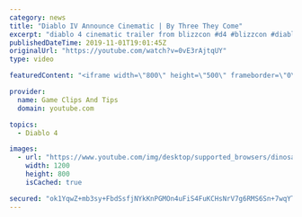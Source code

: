```yaml
---
category: news
title: "Diablo IV Announce Cinematic | By Three They Come"
excerpt: "diablo 4 cinematic trailer from blizzcon #d4 #blizzcon #diablo."
publishedDateTime: 2019-11-01T19:01:45Z
originalUrl: "https://youtube.com/watch?v=0vE3rAjtqUY"
type: video

featuredContent: "<iframe width=\"800\" height=\"500\" frameborder=\"0\" src=\"https://www.youtube.com/embed/0vE3rAjtqUY\" allow=\"accelerometer; autoplay; encrypted-media; gyroscope; picture-in-picture\" allowfullscreen></iframe>"

provider:
  name: Game Clips And Tips
  domain: youtube.com

topics:
  - Diablo 4

images:
  - url: "https://www.youtube.com/img/desktop/supported_browsers/dinosaur.png"
    width: 1200
    height: 800
    isCached: true

secured: "ok1YqwZ+mb3sy+FbdSsfjNYkKnPGMOn4uFiS4FuKCHsNrV7g6RMS6Sn+7wqYTcWCcAmVMglSZoLqMhswUSm/Gg0ZfeWPWpXLSAOu9/BvTHX0TcOcVyiBYnR//VMj7YJI9U4aqThWRFxP93UYWWL/7QPtUY56UOPHVBkuX0sPfAH6gN7j+yvQijT301x9iz5++JrC1Abj8j99eeJ+TvSMdszXU44gIu86eRbym5qHOYnbopKUsQ1F6UBxwbMCxymtT/BvU4VW5A7LeesfOMlzRc0HUBxHrUjJLV019DK2f4EO+L/jRK5CRbkbJivYlfA51ZVR25q9CkNtPGUZlZMTymHLxGMejFk5bJQmNUvTj9ZANkEltXLlxVPK2irWDhMLcZSSbc7nv/+zDtCooESvbw==;bNJ7hBFOn0alET0SuGFzig=="
---
```


